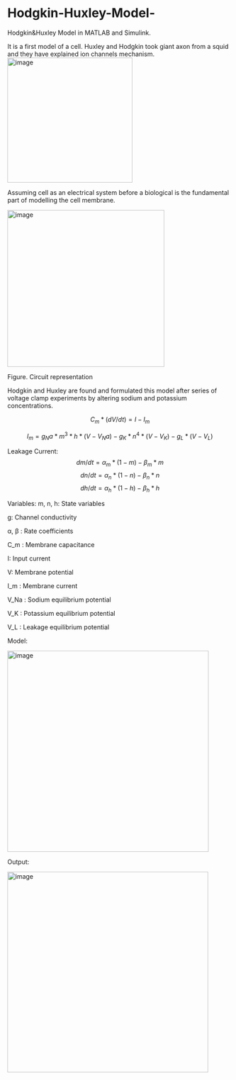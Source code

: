 # Hodgkin-Huxley-Model-
Hodgkin&amp;Huxley Model in MATLAB and Simulink.

It is a first model of a cell. Huxley and Hodgkin took giant axon from a squid and they have explained ion channels mechanism.
<img width="282" alt="image" src="https://github.com/KanNudimmud/Hodgkin-Huxley-Model-/assets/75501882/43afdc49-e4a2-4c93-a5c7-7e6db20d2691">

Assuming cell as an electrical system before a biological is the fundamental part of modelling the cell membrane.

<img width="354" alt="image" src="https://github.com/KanNudimmud/Hodgkin-Huxley-Model-/assets/75501882/5535f66b-a4c1-4dd2-8108-b8ddc0cea100">

Figure. Circuit representation

Hodgkin and Huxley are found and formulated this model after series of voltage clamp experiments by altering sodium and potassium concentrations.

$$\ C_m * (dV/dt) = I - I_m $$

$$\ I_m = g_Na * m^3 * h * (V - V_Na) - g_K * n^4 * (V - V_K) - g_L * (V - V_L) $$

Leakage Current:
$$\ dm/dt = α_m * (1 - m) - β_m * m $$
$$\ dn/dt = α_n * (1 - n) - β_n * n $$
$$\ dh/dt = α_h * (1 - h) - β_h * h $$

Variables:
m, n, h: State variables

g: Channel conductivity

α, β : Rate coefficients

C_m : Membrane capacitance

I: Input current

V: Membrane potential

I_m : Membrane current

V_Na : Sodium equilibrium potential

V_K : Potassium equilibrium potential

V_L : Leakage equilibrium potential


Model:

<img width="454" alt="image" src="https://github.com/KanNudimmud/Hodgkin-Huxley-Model-/assets/75501882/c7f75276-b514-447a-9628-21c146fe1bcd">



Output: 

<img width="453" alt="image" src="https://github.com/KanNudimmud/Hodgkin-Huxley-Model-/assets/75501882/2d50e813-8c7f-4ec0-88a9-e6ebadcb3db9">

